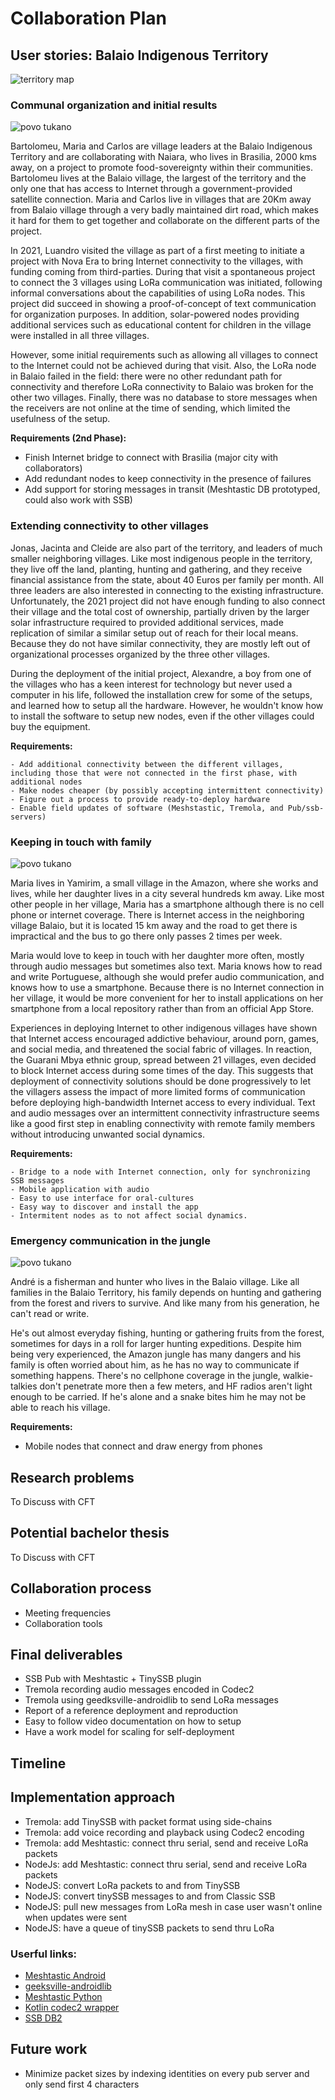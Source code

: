 # Collaboration Plan


## User stories: Balaio Indigenous Territory

![territory map](/imgs/balaio_final.jpg)

### Communal organization and initial results

![povo tukano](/imgs/povo-tukano-4.png)

Bartolomeu, Maria and Carlos are village leaders at the Balaio Indigenous Territory and are collaborating with Naiara, who lives in Brasilia, 2000 kms away, on a project to promote food-sovereignty within their communities. Bartolomeu lives at the Balaio village, the largest of the territory and the only one that has access to Internet through a government-provided satellite connection. Maria and Carlos live in villages that are 20Km away from Balaio village through a very badly maintained dirt road, which makes it hard for them to get together and collaborate on the different parts of the project.

In 2021, Luandro visited the village as part of a first meeting to initiate a project with Nova Era to bring Internet connectivity to the villages, with funding coming from third-parties. During that visit a spontaneous project to connect the 3 villages using LoRa communication was initiated, following informal conversations about the capabilities of using LoRa nodes. This project did succeed in showing a proof-of-concept of text communication for organization purposes. In addition, solar-powered nodes providing additional services such as educational content for children in the village were installed in all three villages. 

However, some initial requirements such as allowing all villages to connect to the Internet could not be achieved during that visit. Also, the LoRa node in Balaio failed in the field: there were no other redundant path for connectivity and therefore LoRa connectivity to Balaio was broken for the other two villages. Finally, there was no database to store messages when the receivers are not online at the time of sending, which limited the usefulness of the setup.

**Requirements (2nd Phase):**

- Finish Internet bridge to connect with Brasilia (major city with collaborators)
- Add redundant nodes to keep connectivity in the presence of failures
- Add support for storing messages in transit (Meshtastic DB prototyped, could also work with SSB)

### Extending connectivity to other villages

Jonas, Jacinta and Cleide are also part of the territory, and leaders of much smaller neighboring villages. Like most indigenous people in the territory, they live off the land, planting, hunting and gathering, and they receive financial assistance from the state, about 40 Euros per family per month. All three leaders are also interested in connecting to the existing infrastructure. Unfortunately, the 2021 project did not have enough funding to also connect their village and the total cost of ownership, partially driven by the larger solar infrastructure required to provided additional services, made replication of similar a similar setup out of reach for their local means. Because they do not have similar connectivity, they are mostly left out of organizational processes organized by the three other villages.

During the deployment of the initial project, Alexandre, a boy from one of the villages who has a keen interest for technology but never used a computer in his life, followed the installation crew for some of the setups, and learned how to setup all the hardware. However, he wouldn't know how to install the software  to setup new nodes, even if the other villages could buy the equipment.

**Requirements:**

    - Add additional connectivity between the different villages, including those that were not connected in the first phase, with additional nodes
    - Make nodes cheaper (by possibly accepting intermittent connectivity)
    - Figure out a process to provide ready-to-deploy hardware
    - Enable field updates of software (Meshstastic, Tremola, and Pub/ssb-servers)

### Keeping in touch with family

![povo tukano](/imgs/povo-tukano.png)

Maria lives in Yamirim, a small village in the Amazon, where she works and lives, while her daughter lives in a city several hundreds km away. Like most other people in her village, Maria has a smartphone although there is no cell phone or internet coverage. There is Internet access in the neighboring village Balaio, but it is located 15 km away and the road to get there is impractical and the bus to go there only passes 2 times per week.

Maria would love to keep in touch with her daughter more often, mostly through audio messages but sometimes also text. Maria knows how to read and write Portuguese, although she would prefer audio communication, and knows how to use a smartphone. Because there is no Internet connection in her village, it would be more convenient for her to install applications on her smartphone from a local repository rather than from an official App Store.

Experiences in deploying Internet to other indigenous villages have shown that Internet access encouraged addictive behaviour, around porn, games, and social media, and threatened the social fabric of villages. In reaction, the Guarani Mbya ethnic group, spread between 21 villages, even decided to block Internet access during some times of the day. This suggests that deployment of connectivity solutions should be done progressively to let the villagers assess the impact of more limited forms of communication before deploying high-bandwidth Internet access to every individual. Text and audio messages over an intermittent connectivity infrastructure seems like a good first step in enabling connectivity with remote family members without introducing unwanted social dynamics.

**Requirements:**

    - Bridge to a node with Internet connection, only for synchronizing SSB messages
    - Mobile application with audio
    - Easy to use interface for oral-cultures
    - Easy way to discover and install the app
    - Intermitent nodes as to not affect social dynamics.

### Emergency communication in the jungle

![povo tukano](/imgs/povo-tukano-3.png)


André is a fisherman and hunter who lives in the Balaio village. Like all families in the Balaio Territory, his family depends on hunting and gathering from the forest and rivers to survive. And like many from his generation, he can't read or write.

He's out almost everyday fishing, hunting or gathering fruits from the forest, sometimes for days in a roll for larger hunting expeditions. Despite him being very experienced, the Amazon jungle has many dangers and his family is often worried about him, as he has no way to communicate if something happens. There's no cellphone coverage in the jungle, walkie-talkies don't penetrate more then a few meters, and HF radios aren't light enough to be carried. If he's alone and a snake bites him he may not be able to reach his village.

**Requirements:**

- Mobile nodes that connect and draw energy from phones

## Research problems

To Discuss with CFT

## Potential bachelor thesis

To Discuss with CFT

## Collaboration process
- Meeting frequencies
- Collaboration tools

## Final deliverables
- SSB Pub with Meshtastic + TinySSB plugin
- Tremola recording audio messages encoded in Codec2
- Tremola using geedksville-androidlib to send LoRa messages
- Report of a reference deployment and reproduction
- Easy to follow video documentation on how to setup
- Have a work model for scaling for self-deployment

## Timeline

## Implementation approach
- Tremola: add TinySSB with packet format using side-chains
- Tremola: add voice recording and playback using Codec2 encoding
- Tremola: add Meshtastic: connect thru serial, send and receive LoRa packets
- NodeJs: add Meshtastic: connect thru serial, send and receive LoRa packets
- NodeJS: convert LoRa packets to and from TinySSB
- NodeJS: convert tinySSB messages to and from Classic SSB
- NodeJS: pull new messages from LoRa mesh in case user wasn't online when updates were sent
- NodeJS: have a queue of tinySSB packets to send thru LoRa 

### Userful links:
- [Meshtastic Android](https://github.com/meshtastic/Meshtastic-Android)
- [geeksville-androidlib](https://github.com/meshtastic/geeksville-androidlib)
- [Meshtastic Python](https://github.com/meshtastic/Meshtastic-python)
- [Kotlin codec2 wrapper](https://github.com/masterjefferson/kodec2)
- [SSB DB2](https://github.com/ssbc/ssb-db2)

## Future work
- Minimize packet sizes by indexing identities on every pub server and only send first 4 characters
